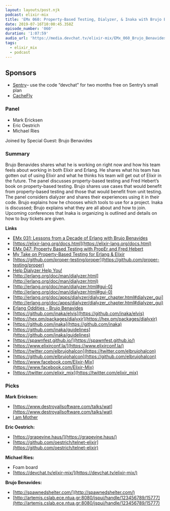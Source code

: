 ```yaml
---
layout: layouts/post.njk
podcast: elixir-mix
title: 'EMx 060: Property-Based Testing, Dialyzer, & Inaka with Brujo Benavides'
date: 2019-07-16T10:00:45.358Z
episode_number: '060'
duration: '1:07:59'
audio_url: 'https://media.devchat.tv/elixir-mix/EMx_060_Brujo_Benavides.mp3'
tags:
  - elixir_mix
  - podcast
---
```

## **Sponsors**



*   [Sentry](http://sentry.io/)– use the code “devchat” for two months free on Sentry’s small plan
*   [CacheFly](https://www.cachefly.com/)


### **Panel**



*   Mark Ericksen
*   Eric Oestrich
*   Michael Ries

Joined by Special Guest: Brujo Benavides


### **Summary**

Brujo Benavides shares what he is working on right now and how his team feels about working in both Elixir and Erlang. He shares what his team has gotten out of using Elixir and what he thinks his team will get out of Elixir in the future. The panel discusses property-based testing and Fred Hebert’s book on property-based testing. Brujo shares use cases that would benefit from property-based testing and those that would benefit from unit testing. The panel considers dialyzer and shares their experiences using it in their code. Brujo explains how he chooses which tools to use for a project. Inaka is discussed; Brujo explains what they are all about and how to join. Upcoming conferences that Inaka is organizing is outlined and details on how to buy tickets are given.

**Links**



*   [EMx 031: Lessons from a Decade of Erlang with Brujo Benavides](https://dev.to/elixirmix/emx-031-lessons-from-a-decade-of-erlang-with-brujo-benavides) 
*   [https://elixir-lang.org/docs.html](https://elixir-lang.org/docs.html) 
*   [EMx 047: Property Based Testing with PropEr and Fred Hebert](https://devchat.tv/elixir-mix/emx-047-property-based-testing-with-proper-and-fred-hebert/)
*   [My Take on Property-Based Testing for Erlang & Elixir](https://medium.com/erlang-battleground/property-based-testing-erlang-elixir-de72ad24966b) 
*   [https://github.com/proper-testing/proper](https://github.com/proper-testing/proper) 
*   [Help Dialyzer Help You!](https://medium.com/erlang-battleground/help-dialyzer-help-you-94db66bfbc5a)
*   [http://erlang.org/doc/man/dialyzer.html](http://erlang.org/doc/man/dialyzer.html) 
*   [http://erlang.org/doc/man/dialyzer.html#gui-0](http://erlang.org/doc/man/dialyzer.html#gui-0) 
*   [http://erlang.org/doc/apps/dialyzer/dialyzer_chapter.html#dialyzer_gui](http://erlang.org/doc/apps/dialyzer/dialyzer_chapter.html#dialyzer_gui) 
*   [Erlang Oddities - Brujo Benavides](https://www.youtube.com/watch?v=soKTK6hK70s) 
*   [https://github.com/inaka/elvis](https://github.com/inaka/elvis) 
*   [https://hex.pm/packages/dialyxir](https://hex.pm/packages/dialyxir) 
*   [https://github.com/inaka](https://github.com/inaka) 
*   [https://github.com/inaka/guidelines](https://github.com/inaka/guidelines) 
*   [https://spawnfest.github.io/](https://spawnfest.github.io/) 
*   [https://www.elixirconf.la/](https://www.elixirconf.la/) 
*   [https://twitter.com/elbrujohalcon](https://twitter.com/elbrujohalcon) 
*   [https://github.com/elbrujohalcon](https://github.com/elbrujohalcon) 
*   [https://www.facebook.com/Elixir-Mix](https://www.facebook.com/Elixir-Mix)
*   [https://twitter.com/elixir_mix](https://twitter.com/elixir_mix)


### **Picks**

**Mark Ericksen:**



*   [https://www.destroyallsoftware.com/talks/wat](https://www.destroyallsoftware.com/talks/wat) 
*   [I am Mother](https://www.netflix.com/title/80227090) 

**Eric Oestrich:**



*   [https://grapevine.haus/](https://grapevine.haus/) 
*   [https://github.com/oestrich/telnet-elixir](https://github.com/oestrich/telnet-elixir) 

**Michael Ries:**



*   Foam board
*   [https://devchat.tv/elixir-mix/](https://devchat.tv/elixir-mix/)

**Brujo Benavides:**



*   [http://spawnedshelter.com/](http://spawnedshelter.com/) 
*   [http://artemis.cslab.ece.ntua.gr:8080/jspui/handle/123456789/15777](http://artemis.cslab.ece.ntua.gr:8080/jspui/handle/123456789/15777) 
